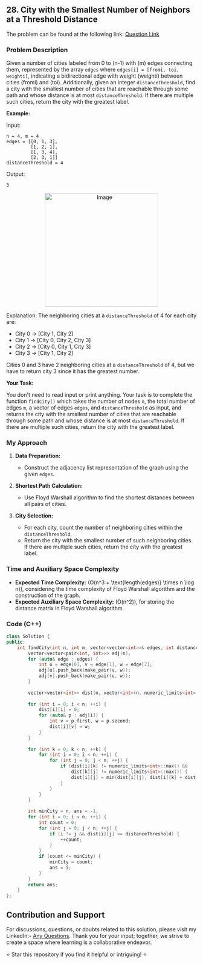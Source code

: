 ## 28. City with the Smallest Number of Neighbors at a Threshold Distance

The problem can be found at the following link: [Question Link](https://www.geeksforgeeks.org/problems/city-with-the-smallest-number-of-neighbors-at-a-threshold-distance/1)

### Problem Description

Given a number of cities labeled from 0 to \(n-1\) with \(m\) edges connecting them, represented by the array `edges` where `edges[i] = [fromi, toi, weighti]`, indicating a bidirectional edge with weight \(weighti\) between cities \(fromi\) and \(toi\). Additionally, given an integer `distanceThreshold`, find a city with the smallest number of cities that are reachable through some path and whose distance is at most `distanceThreshold`. If there are multiple such cities, return the city with the greatest label.

**Example:**

Input:
```
n = 4, m = 4
edges = [[0, 1, 3],
         [1, 2, 1], 
         [1, 3, 4],  
         [2, 3, 1]]
distanceThreshold = 4
```
Output:
```
3
```
<p align="center">
  <img src="https://github.com/Hunterdii/GeeksforGeeks-POTD/assets/124852522/bc928ea9-6440-4069-bd74-ff36dc17ad61" alt="Image" width="300" />
</p>



Explanation:
The neighboring cities at a `distanceThreshold` of 4 for each city are:
- City 0 -> [City 1, City 2] 
- City 1 -> [City 0, City 2, City 3] 
- City 2 -> [City 0, City 1, City 3] 
- City 3 -> [City 1, City 2] 

Cities 0 and 3 have 2 neighboring cities at a `distanceThreshold` of 4, but we have to return city 3 since it has the greatest number.

**Your Task:**

You don't need to read input or print anything. Your task is to complete the function `findCity()` which takes the number of nodes `n`, the total number of edges `m`, a vector of edges `edges`, and `distanceThreshold` as input, and returns the city with the smallest number of cities that are reachable through some path and whose distance is at most `distanceThreshold`. If there are multiple such cities, return the city with the greatest label.

### My Approach 

1. **Data Preparation:**
   - Construct the adjacency list representation of the graph using the given `edges`.

2. **Shortest Path Calculation:**
   - Use Floyd Warshall algorithm to find the shortest distances between all pairs of cities.

3. **City Selection:**
   - For each city, count the number of neighboring cities within the `distanceThreshold`.
   - Return the city with the smallest number of such neighboring cities. If there are multiple such cities, return the city with the greatest label.

### Time and Auxiliary Space Complexity

- **Expected Time Complexity:** \(O(n^3 + \text{length(edges)} \times n \log n)\), considering the time complexity of Floyd Warshall algorithm and the construction of the graph.
- **Expected Auxiliary Space Complexity:** \(O(n^2)\), for storing the distance matrix in Floyd Warshall algorithm.

### Code (C++)

```cpp
class Solution {
public:
    int findCity(int n, int m, vector<vector<int>>& edges, int distanceThreshold) {
        vector<vector<pair<int, int>>> adj(n);
        for (auto& edge : edges) {
            int u = edge[0], v = edge[1], w = edge[2];
            adj[u].push_back(make_pair(v, w));
            adj[v].push_back(make_pair(u, w));
        }
        
        vector<vector<int>> dist(n, vector<int>(n, numeric_limits<int>::max()));
        
        for (int i = 0; i < n; ++i) {
            dist[i][i] = 0;
            for (auto& p : adj[i]) {
                int v = p.first, w = p.second;
                dist[i][v] = w;
            }
        }
        
        for (int k = 0; k < n; ++k) {
            for (int i = 0; i < n; ++i) {
                for (int j = 0; j < n; ++j) {
                    if (dist[i][k] != numeric_limits<int>::max() && 
                        dist[k][j] != numeric_limits<int>::max()) {
                        dist[i][j] = min(dist[i][j], dist[i][k] + dist[k][j]);
                    }
                }
            }
        }
        
        int minCity = n, ans = -1;
        for (int i = 0; i < n; ++i) {
            int count = 0;
            for (int j = 0; j < n; ++j) {
                if (i != j && dist[i][j] <= distanceThreshold) {
                    ++count;
                }
            }
            if (count <= minCity) {
                minCity = count;
                ans = i;
            }
        }
        return ans;
    }
};
```

## Contribution and Support

For discussions, questions, or doubts related to this solution, please visit my LinkedIn:- [Any Questions](https://www.linkedin.com/in/het-patel-8b110525a/). 
Thank you for your input; together, we strive to create a space where learning is a collaborative endeavor.

⭐ Star this repository if you find it helpful or intriguing! ⭐
